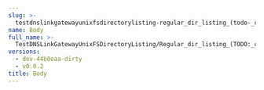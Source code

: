 ```yaml
---
slug: >-
  testdnslinkgatewayunixfsdirectorylisting-regular_dir_listing_(todo-_cleanup_kubo-specifics)_(http_proxy)-body
name: Body
full_name: >-
  TestDNSLinkGatewayUnixFSDirectoryListing/Regular_dir_listing_(TODO:_cleanup_Kubo-specifics)_(HTTP_proxy)/Body
versions:
  - dev-44b0eaa-dirty
  - v0.0.2
title: Body
---
```


